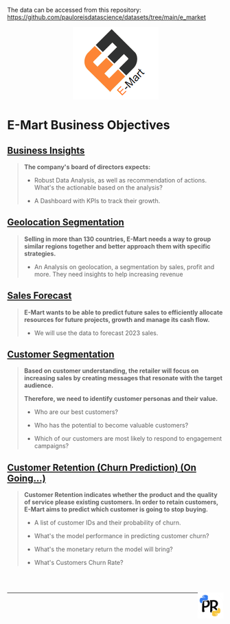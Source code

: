 The data can be accessed from this repository: https://github.com/pauloreisdatascience/datasets/tree/main/e_market

<p align="center">
    <img src="images/e_mart_logo.PNG"/>
</p>


# E-Mart Business Objectives


## [Business Insights](https://github.com/pauloreis-ds/e_mart_retailer/tree/main/growth_analysis)

> **The company's board of directors expects:**
> 
> - Robust Data Analysis, as well as recommendation of actions. What's the actionable based on the analysis?
>
> - A Dashboard with KPIs to track their growth.


## [Geolocation Segmentation](https://github.com/pauloreis-ds/e_mart_retailer/tree/main/geolocation_analysis)

> **Selling in more than 130 countries, E-Mart needs a way to group similar regions together and better approach them with specific strategies.**
> 
> - An Analysis on geolocation, a segmentation by sales, profit and more. They need insights to help increasing revenue


## [Sales Forecast](https://github.com/pauloreis-ds/e_mart_retailer/tree/main/sales_forecast)

> **E-Mart wants to be able to predict future sales to efficiently allocate resources for future projects, growth and manage its cash flow.**
> 
> - We will use the data to forecast 2023 sales.


## [Customer Segmentation](https://github.com/pauloreis-ds/e_mart_retailer/tree/main/customer_segmentation)

> **Based on customer understanding, the retailer will focus on increasing sales by creating messages that resonate with the target audience.**
> 
> **Therefore, we need to identify customer personas and their value.**
>
> - Who are our best customers?
>
> - Who has the potential to become valuable customers?
>
> - Which of our customers are most likely to respond to engagement campaigns?


## [Customer Retention (Churn Prediction) (On Going...)]()

> **Customer Retention indicates whether the product and the quality of service please existing customers. In order to retain customers, E-Mart aims to predict which customer is going to stop buying.**
>
> - A list of customer IDs and their probability of churn.
>
> - What's the model performance in predicting customer churn?
>
> - What's the monetary return  the model will bring?
>
> - What's Customers Churn Rate?


<br>

<br>


[<img align="right" width="60" height="60" src="https://github.com/pauloreis-ds/Paulo-Reis-Data-Science/blob/master/Paulo%20Reis/Pauloreis01.png">](https://github.com/pauloreis-ds)

---
